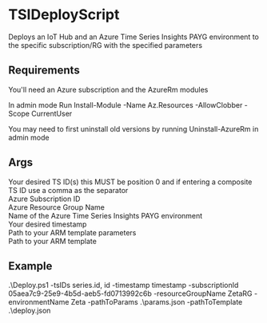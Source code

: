 # TSIDeployScript

Deploys an IoT Hub and an Azure Time Series Insights PAYG environment to the specific subscription/RG with the specified parameters 

## Requirements
You'll need an Azure subscription and the AzureRm modules<br />

In admin mode Run Install-Module -Name Az.Resources -AllowClobber -Scope CurrentUser

You may need to first uninstall old versions by running Uninstall-AzureRm in admin mode

## Args
Your desired TS ID(s) this MUST be position 0 and if entering a composite TS ID use a comma as the separator<br />
Azure Subscription ID <br />
Azure Resource Group Name <br />
Name of the Azure Time Series Insights PAYG environment<br />
Your desired timestamp<br />
Path to your ARM template parameters<br />
Path to your ARM template<br />

## Example
.\Deploy.ps1 -tsIDs series.id, id -timestamp timestamp -subscriptionId 05aea7c9-25e9-4b5d-aeb5-fd0713992c6b -resourceGroupName ZetaRG -environmentName Zeta -pathToParams .\params.json -pathToTemplate .\deploy.json
